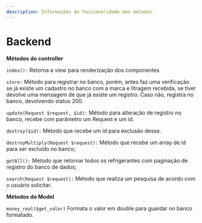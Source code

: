 ```yaml
---
description: Informações da funcionalidade dos métodos.
---
```


# Backend

**Métodos do controller**

`index():` Retorna a view para renderização dos componentes

`store:` Método para registrar no banco, porém, antes faz uma verificação se já existe um cadastro no banco com a marca e litragem recebida, se tiver devolve uma mensagem de que já existe um registro. Caso não, registra no banco, devolvendo status 200.

`update(Request $request, $id):` Método para alteração de registro no banco, recebe com parâmetro um Request e um id.

`destroy($id):` Método que recebe um id para exclusão desse.

`destroyMultiply(Request $request):` Método que recebe um array de id para ser excluído no banco;

`getAll():` Método que retornar todos os refrigerantes com paginação de registro do banco de dados;

`search(Request $request):` Método que realiza um pesquisa de acordo com o usuário solicitar.

**Métodos do Model**

`money_real($get_valor)` Formata o valor em double para guardar no banco formatado.

